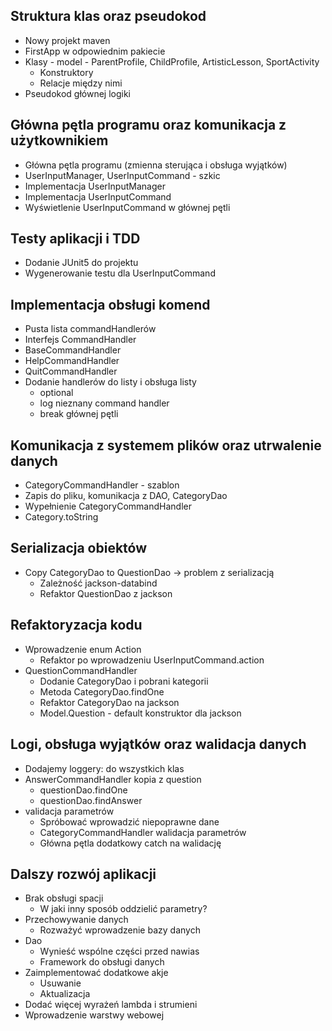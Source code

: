 ## Struktura klas oraz pseudokod
- Nowy projekt maven
- FirstApp w odpowiednim pakiecie
- Klasy - model - ParentProfile, ChildProfile, ArtisticLesson, SportActivity
    - Konstruktory
    - Relacje między nimi
- Pseudokod głównej logiki


## Główna pętla programu oraz komunikacja z użytkownikiem
- Główna pętla programu (zmienna sterująca i obsługa wyjątków)
- UserInputManager, UserInputCommand - szkic
- Implementacja UserInputManager
- Implementacja UserInputCommand
- Wyświetlenie UserInputCommand w głównej pętli


## Testy aplikacji i TDD
- Dodanie JUnit5 do projektu
- Wygenerowanie testu dla UserInputCommand


## Implementacja obsługi komend
- Pusta lista commandHandlerów
- Interfejs CommandHandler
- BaseCommandHandler
- HelpCommandHandler
- QuitCommandHandler
- Dodanie handlerów do listy i obsługa listy
    - optional
    - log nieznany command handler
    - break głównej pętli


## Komunikacja z systemem plików oraz utrwalenie danych
- CategoryCommandHandler - szablon
- Zapis do pliku, komunikacja z DAO, CategoryDao
- Wypełnienie CategoryCommandHandler
- Category.toString


## Serializacja obiektów
- Copy CategoryDao to QuestionDao -> problem z serializacją
    - Zależność jackson-databind
    - Refaktor QuestionDao z jackson


## Refaktoryzacja kodu
- Wprowadzenie enum Action
    - Refaktor po wprowadzeniu UserInputCommand.action
- QuestionCommandHandler
    - Dodanie CategoryDao i pobrani kategorii
    - Metoda CategoryDao.findOne
    - Refaktor CategoryDao na jackson
    - Model.Question - default konstruktor dla jackson


## Logi, obsługa wyjątków oraz walidacja danych
- Dodajemy loggery: do wszystkich klas
- AnswerCommandHandler kopia z question
    - questionDao.findOne
    - questionDao.findAnswer
- validacja parametrów
    - Spróbować wprowadzić niepoprawne dane
    - CategoryCommandHandler walidacja parametrów
    - Główna pętla dodatkowy catch na walidację


## Dalszy rozwój aplikacji
- Brak obsługi spacji
    - W jaki inny sposób oddzielić parametry?
- Przechowywanie danych
    - Rozważyć wprowadzenie bazy danych
- Dao
    - Wynieść wspólne części przed nawias
    - Framework do obsługi danych
- Zaimplementować dodatkowe akje
    - Usuwanie
    - Aktualizacja
- Dodać więcej wyrażeń lambda i strumieni
- Wprowadzenie warstwy webowej